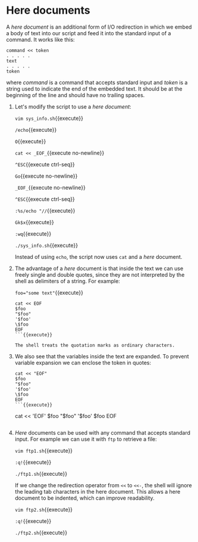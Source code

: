 # Here documents

A _here document_ is an additional form of I/O redirection in which we
embed a body of text into our script and feed it into the standard
input of a command. It works like this:

```
command << token
. . . . .
text
. . . . .
token
```

where _command_ is a command that accepts standard input and _token_
is a string used to indicate the end of the embedded text. It should
be at the beginning of the line and should have no trailing spaces.

1. Let's modify the script to use a _here document_:

   `vim sys_info.sh`{{execute}}
   
   `/echo`{{execute}}
   
   `O`{{execute}}
   
   `cat << _EOF_`{{execute no-newline}}
   
   `^ESC`{{execute ctrl-seq}}

   `Go`{{execute no-newline}}
   
   `_EOF_`{{execute no-newline}}

   `^ESC`{{execute ctrl-seq}}

   `:%s/echo "//`{{execute}}
   
   `Gk$x`{{execute}}
   
   `:wq`{{execute}}
   
   `./sys_info.sh`{{execute}}

   Instead of using `echo`, the script now uses `cat` and a _here_
   document.
   
2. The advantage of a _here_ document is that inside the text we can
   use freely single and double quotes, since they are not interpreted
   by the shell as delimiters of a string. For example:
   
   `foo="some text"`{{execute}}
   
   ```
   cat << EOF
   $foo
   "$foo"
   '$foo'
   \$foo
   EOF
   ```{{execute}}

   The shell treats the quotation marks as ordinary characters.
   
3. We also see that the variables inside the text are expanded. To
   prevent variable expansion we can enclose the token in quotes:

   ```
   cat << "EOF"
   $foo
   "$foo"
   '$foo'
   \$foo
   EOF
   ```{{execute}}

   ```
   cat << 'EOF'
   $foo
   "$foo"
   '$foo'
   \$foo
   EOF
   ```{{execute}}

4. _Here_ documents can be used with any command that accepts standard
   input. For example we can use it with `ftp` to retrieve a file:
   
   `vim ftp1.sh`{{execute}}
   
   `:q!`{{execute}}

   `./ftp1.sh`{{execute}}
   
   If we change the redirection operator from `<<` to `<<-`, the shell
   will ignore the leading tab characters in the here document. This
   allows a here document to be indented, which can improve
   readability.
   
   `vim ftp2.sh`{{execute}}
   
   `:q!`{{execute}}
   
   `./ftp2.sh`{{execute}}
